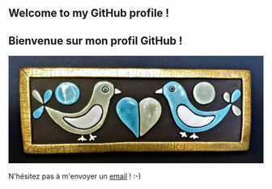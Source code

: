 ## Welcome to my GitHub profile !
## Bienvenue sur mon profil GitHub !

<!--
**Goldorakor/Goldorakor** is a ✨ _special_ ✨ repository because its `README.md` (this file) appears on your GitHub profile.

Here are some ideas to get you started:

- 🔭 I’m currently working on ...
- 🌱 I’m currently learning ...
- 👯 I’m looking to collaborate on ...
- 🤔 I’m looking for help with ...
- 💬 Ask me about ...
- 📫 How to reach me: ...
- 😄 Pronouns: ...
- ⚡ Fun fact: ...
-->
![Cover](https://github.com/Goldorakor/Goldorakor/blob/main/img/boite_oiseaux.jpg)

N'hésitez pas à m'envoyer un [email](mailto:michael123456222444666@gmail.com) ! :-)
